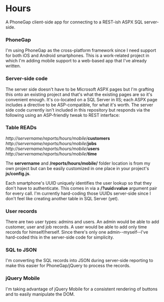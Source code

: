 # Hours
A PhoneGap client-side app for connecting to a REST-ish ASPX SQL server-side.

### PhoneGap

I'm using PhoneGap as the cross-platform framework since I need support for both iOS and Android smartphones.  This is a work-related project in which I'm adding mobile support to a web-based app that I've already written.

### Server-side code

The server side doesn't have to be Microsoft ASPX pages but I'm grafting this onto an existing project and that's what the existing pages are so it's convenient enough.  It's co-located on a SQL Server in IIS; each ASPX page includes a directive to be ASP-compatible, for what it's worth.  The server side code currently isn't included in this repository but responds via the following using an ASP-friendly tweak to REST interface:

### Table READs

*http://servername/reports/hours/mobile*/**customers**
*http://servername/reports/hours/mobile*/**jobs**
*http://servername/reports/hours/mobile*/**users**
*http://servername/reports/hours/mobile*/**time**

The **servername** and **/reports/hours/mobile/** folder location is from my own project but can be easily customized in one place in your project's **js/config.js**.

Each smartphone's UUID uniquely identifies the user lookup so that they don't have to authenticate.  This comes in via a **/?uuid=value** argument pair for every call.  I'm currently hard-coding those UUIDs server-side since I don't feel like creating another table in SQL Server (yet).

### User records

There are two user types:  admins and users.  An admin would be able to add customer, user and job records.  A user would be able to add only time records for himself/herself.  Since there's only one admin--myself--I've hard-coded this in the server-side code for simplicity.

### SQL to JSON

I'm converting the SQL records into JSON during server-side reporting to make this easier for PhoneGap/jQuery to process the records.

### jQuery Mobile

I'm taking advantage of jQuery Mobile for a consistent rendering of buttons and to easily manipulate the DOM.
